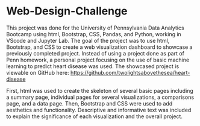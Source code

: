 # Web-Design-Challenge
This project was done for the University of Pennsylvania Data Analytics Bootcamp using html, Bootstrap, CSS, Pandas, and Python, working in VScode and Jupyter Lab.
The goal of the project was to use html, Bootstrap, and CSS to create a web visualization dashboard to showcase a previously completed project. 
Instead of using a project done as part of Penn homework, a personal project focusing on the use of basic machine learning to predict heart disease was used.
The showcased project is viewable on GitHub here: https://github.com/twolightsabovethesea/heart-disease

First, html was used to create the skeleton of several basic pages including a summary page, individual pages for several visualizations, a comparisons page, and a data page. Then, Bootstrap and CSS were used to add aesthetics and functionality. Descriptive and informative text was included to explain the significance of each visualization and the overall project. 

